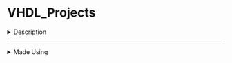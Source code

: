 # VHDL_Projects

<details>
<summary>Description</summary>
Lab Assigments from Bachelor Degree in Computer Engineering. It includes all VHDL projects developed during classes
</details>

----

<details>
<summary>Made Using</summary>
*Quartus Prime*

![Quartus](https://i.imgur.com/EGLjymI.png)
</details>
